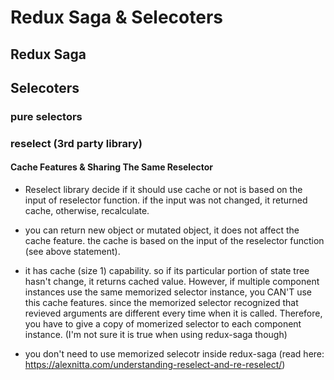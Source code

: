 # Redux Saga & Selecoters

## Redux Saga

## Selecoters

### pure selectors

### reselect (3rd party library)

#### Cache Features & Sharing The Same Reselector

  - Reselect library decide if it should use cache or not is based on the input of reselector function. if the input was not changed, it returned cache, otherwise, recalculate.

  - you can return new object or mutated object, it does not affect the cache feature. the cache is based on the input of the reselector function (see above statement). 

  - it has cache (size 1) capability. so if its particular portion of state tree hasn't change, it returns cached value. However, if multiple component instances use the same memorized selector instance, you CAN'T use this cache features. since the memorized selector recognized that revieved arguments are different every time when it is called. Therefore, you have to give a copy of momerized selector to each component instance. (I'm not sure it is true when using redux-saga though)

  - you don't need to use memorized selecotr inside redux-saga (read here: https://alexnitta.com/understanding-reselect-and-re-reselect/)




